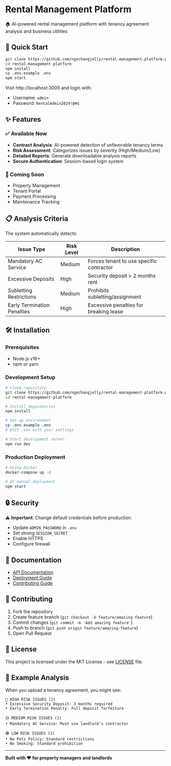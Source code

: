 # Rental Management Platform

🏠 AI-powered rental management platform with tenancy agreement analysis and business utilities

## 🚀 Quick Start

```bash
git clone https://github.com/ngochangjelly/rental-management-platform.git
cd rental-management-platform
npm install
cp .env.example .env
npm start
```

Visit http://localhost:3000 and login with:
- Username: `admin`
- Password: `RentalAdmin2024!@#$`

## ✨ Features

### ✅ Available Now
- **Contract Analysis**: AI-powered detection of unfavorable tenancy terms
- **Risk Assessment**: Categorizes issues by severity (High/Medium/Low)
- **Detailed Reports**: Generate downloadable analysis reports
- **Secure Authentication**: Session-based login system

### 🚧 Coming Soon
- Property Management
- Tenant Portal  
- Payment Processing
- Maintenance Tracking

## 📋 Analysis Criteria

The system automatically detects:

| Issue Type | Risk Level | Description |
|------------|------------|-------------|
| Mandatory AC Service | Medium | Forces tenant to use specific contractor |
| Excessive Deposits | High | Security deposit > 2 months rent |
| Subletting Restrictions | Medium | Prohibits subletting/assignment |
| Early Termination Penalties | High | Excessive penalties for breaking lease |

## 🛠️ Installation

### Prerequisites
- Node.js v16+
- npm or yarn

### Development Setup
```bash
# Clone repository
git clone https://github.com/ngochangjelly/rental-management-platform.git
cd rental-management-platform

# Install dependencies
npm install

# Set up environment
cp .env.example .env
# Edit .env with your settings

# Start development server
npm run dev
```

### Production Deployment
```bash
# Using Docker
docker-compose up -d

# Or manual deployment
npm start
```

## 🔒 Security

⚠️ **Important**: Change default credentials before production:
- Update `ADMIN_PASSWORD` in `.env`
- Set strong `SESSION_SECRET`
- Enable HTTPS
- Configure firewall

## 📖 Documentation

- [API Documentation](docs/API.md)
- [Deployment Guide](docs/DEPLOYMENT.md)
- [Contributing Guide](docs/CONTRIBUTING.md)

## 🤝 Contributing

1. Fork the repository
2. Create feature branch (`git checkout -b feature/amazing-feature`)
3. Commit changes (`git commit -m 'Add amazing feature'`)
4. Push to branch (`git push origin feature/amazing-feature`)
5. Open Pull Request

## 📄 License

This project is licensed under the MIT License - see [LICENSE](LICENSE) file.

## 🎯 Example Analysis

When you upload a tenancy agreement, you might see:

```
🔴 HIGH RISK ISSUES (2)
• Excessive Security Deposit: 3 months required
• Early Termination Penalty: Full deposit forfeiture

🟡 MEDIUM RISK ISSUES (1) 
• Mandatory AC Service: Must use landlord's contractor

🟢 LOW RISK ISSUES (2)
• No Pets Policy: Standard restrictions
• No Smoking: Standard prohibition
```

---

**Built with ❤️ for property managers and landlords**